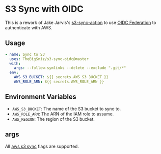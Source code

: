 # S3 Sync with OIDC

This is a rework of Jake Jarvis's [s3-sync-action](https://github.com/jakejarvis/s3-sync-action) to use [OIDC Federation](https://docs.aws.amazon.com/IAM/latest/UserGuide/id_roles_providers_oidc.html) to authenticate with AWS. 

## Usage

```yaml
- name: Sync to S3
  uses: TheBigSniz/s3-sync-oidc@master
  with:
    args: --follow-symlinks --delete --exclude ".git/*"
  env:
    AWS_S3_BUCKET: ${{ secrets.AWS_S3_BUCKET }}
    AWS_ROLE_ARN: ${{ secrets.AWS_ROLE_ARN }}
```

## Environment Variables

- `AWS_S3_BUCKET`: The name of the S3 bucket to sync to.
- `AWS_ROLE_ARN`: The ARN of the IAM role to assume.
- `AWS_REGION`: The region of the S3 bucket.

## args

All [aws s3 sync](https://docs.aws.amazon.com/cli/latest/reference/s3/sync.html) flags are supported.

